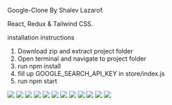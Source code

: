 Google-Clone By Shalev Lazarof.

React, Redux & Tailwind CSS.

installation instructions
1. Download zip and extract project folder
2. Open terminal and navigate to project folder
3. run npm install
4. fill up GOOGLE_SEARCH_API_KEY in store/index.js
5. run npm start

![](https://github.com/ShalevL/Google-Clone/blob/main/screenshots/1.png)
![](https://github.com/ShalevL/Google-Clone/blob/main/screenshots/2.png)
![](https://github.com/ShalevL/Google-Clone/blob/main/screenshots/3.png)
![](https://github.com/ShalevL/Google-Clone/blob/main/screenshots/4.png)
![](https://github.com/ShalevL/Google-Clone/blob/main/screenshots/5.png)
![](https://github.com/ShalevL/Google-Clone/blob/main/screenshots/6.png)
![](https://github.com/ShalevL/Google-Clone/blob/main/screenshots/7.png)
![](https://github.com/ShalevL/Google-Clone/blob/main/screenshots/8.png)
![](https://github.com/ShalevL/Google-Clone/blob/main/screenshots/9.png)
![](https://github.com/ShalevL/Google-Clone/blob/main/screenshots/10.png)
![](https://github.com/ShalevL/Google-Clone/blob/main/screenshots/11.png)
![](https://github.com/ShalevL/Google-Clone/blob/main/screenshots/12.png)

